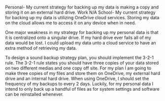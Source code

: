 Personal- My current strategy for backing up my data is making a copy and storing it on an external hard drive. 
Work N/A
School- My current strategy for backing up my data is utilizing OneDrive cloud services. Storing my data on the cloud allows me to access it on any device when in need.

One major weakness in my strategy for backing up my personal data is that it is centralized onto a singular drive. If my hard drive ever fails all of my data would be lost. I could upload my data unto a cloud service to have an extra method of retrieving my data.

To design a sound backup strategy plan, you should implement the 3-2-1 rule. The 3-2-1 rule states you should have three copies of your data stored on two different medias and one copy off site. For my plan I am going to make three copies of my files and store them on OneDrive, my external hard drive and an internal hard drive. When using OneDrive, I should set the frequency of my backups to every 2 days. Luckily, for my personal data I intend to only back up a handful of files as for system settings and software can be reinstalled whenever.
